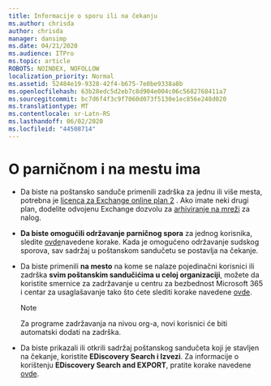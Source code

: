 ```yaml
---
title: Informacije o sporu ili na čekanju
ms.author: chrisda
author: chrisda
manager: dansimp
ms.date: 04/21/2020
ms.audience: ITPro
ms.topic: article
ROBOTS: NOINDEX, NOFOLLOW
localization_priority: Normal
ms.assetid: 52484e19-9328-42f4-b675-7e0be9338a8b
ms.openlocfilehash: 63b28edc5d2eb7c8d904e004c06c5682768411a7
ms.sourcegitcommit: bc7d6f4f3c9f7060d073f5130e1ec856e248d020
ms.translationtype: MT
ms.contentlocale: sr-Latn-RS
ms.lasthandoff: 06/02/2020
ms.locfileid: "44508714"
---
```

# <a name="about-litigation-holds-and-in-place-holds"></a>O parničnom i na mestu ima

- Da biste na poštansko sanduče primenili zadrška za jednu ili više mesta, potrebna je [licenca za Exchange online plan 2](https://docs.microsoft.com/office365/servicedescriptions/office-365-platform-service-description/office-365-plan-options) . Ako imate neki drugi plan, dodelite odvojenu Exchange dozvolu za [arhiviranje na mreži](https://docs.microsoft.com/office365/servicedescriptions/exchange-online-archiving-service-description/exchange-online-archiving-service-description) za nalog. 
    
- **Da biste omogućili održavanje parničnog spora** za jednog korisnika, sledite [ovde](https://docs.microsoft.com/office365/SecurityCompliance/place-a-mailbox-on-litigation-hold)navedene korake. Kada je omogućeno održavanje sudskog sporova, sav sadržaj u poštanskom sandučetu se postavlja na čekanje.
    
- Da biste primenili **na mesto** na kome se nalaze pojedinačni korisnici ili zadrška **svim poštanskim sandučićima u celoj organizaciji**, možete da koristite smernice za zadržavanje u centru za bezbednost Microsoft 365 i centar za usaglašavanje tako što ćete slediti korake navedene [ovde]( https://docs.microsoft.com/microsoft-365/compliance/retention-policies).
    
    > [!NOTE]
    > Za programe zadržavanja na nivou org-a, novi korisnici će biti automatski dodati na zadrška. 
  
- Da biste prikazali ili otkrili sadržaj poštanskog sandučeta koji je stavljen na čekanje, koristite **EDiscovery Search i Izvezi**. Za informacije o korištenju **EDiscovery Search and EXPORT**, pratite korake navedene [ovde](https://docs.microsoft.com/microsoft-365/compliance/export-search-results).
    

